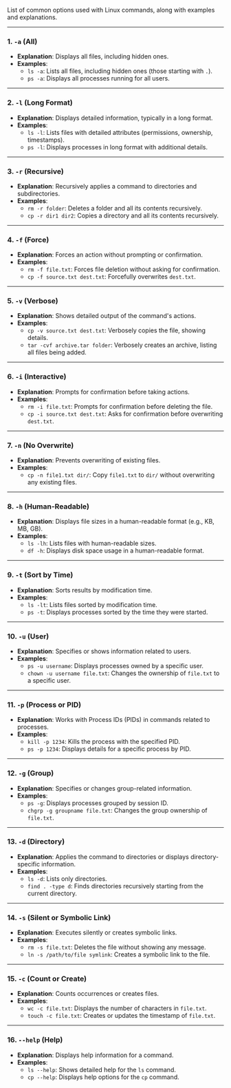 List of common options used with Linux commands, along with examples and explanations.

---

### 1. **`-a` (All)**
   - **Explanation**: Displays all files, including hidden ones.
   - **Examples**:
     - `ls -a`: Lists all files, including hidden ones (those starting with `.`).
     - `ps -a`: Displays all processes running for all users.

---

### 2. **`-l` (Long Format)**
   - **Explanation**: Displays detailed information, typically in a long format.
   - **Examples**:
     - `ls -l`: Lists files with detailed attributes (permissions, ownership, timestamps).
     - `ps -l`: Displays processes in long format with additional details.

---

### 3. **`-r` (Recursive)**
   - **Explanation**: Recursively applies a command to directories and subdirectories.
   - **Examples**:
     - `rm -r folder`: Deletes a folder and all its contents recursively.
     - `cp -r dir1 dir2`: Copies a directory and all its contents recursively.

---

### 4. **`-f` (Force)**
   - **Explanation**: Forces an action without prompting or confirmation.
   - **Examples**:
     - `rm -f file.txt`: Forces file deletion without asking for confirmation.
     - `cp -f source.txt dest.txt`: Forcefully overwrites `dest.txt`.

---

### 5. **`-v` (Verbose)**
   - **Explanation**: Shows detailed output of the command's actions.
   - **Examples**:
     - `cp -v source.txt dest.txt`: Verbosely copies the file, showing details.
     - `tar -cvf archive.tar folder`: Verbosely creates an archive, listing all files being added.

---

### 6. **`-i` (Interactive)**
   - **Explanation**: Prompts for confirmation before taking actions.
   - **Examples**:
     - `rm -i file.txt`: Prompts for confirmation before deleting the file.
     - `cp -i source.txt dest.txt`: Asks for confirmation before overwriting `dest.txt`.

---

### 7. **`-n` (No Overwrite)**
   - **Explanation**: Prevents overwriting of existing files.
   - **Examples**:
     - `cp -n file1.txt dir/`: Copy `file1.txt` to `dir/` without overwriting any existing files.

---

### 8. **`-h` (Human-Readable)**
   - **Explanation**: Displays file sizes in a human-readable format (e.g., KB, MB, GB).
   - **Examples**:
     - `ls -lh`: Lists files with human-readable sizes.
     - `df -h`: Displays disk space usage in a human-readable format.

---

### 9. **`-t` (Sort by Time)**
   - **Explanation**: Sorts results by modification time.
   - **Examples**:
     - `ls -lt`: Lists files sorted by modification time.
     - `ps -t`: Displays processes sorted by the time they were started.

---

### 10. **`-u` (User)**
   - **Explanation**: Specifies or shows information related to users.
   - **Examples**:
     - `ps -u username`: Displays processes owned by a specific user.
     - `chown -u username file.txt`: Changes the ownership of `file.txt` to a specific user.

---

### 11. **`-p` (Process or PID)**
   - **Explanation**: Works with Process IDs (PIDs) in commands related to processes.
   - **Examples**:
     - `kill -p 1234`: Kills the process with the specified PID.
     - `ps -p 1234`: Displays details for a specific process by PID.

---

### 12. **`-g` (Group)**
   - **Explanation**: Specifies or changes group-related information.
   - **Examples**:
     - `ps -g`: Displays processes grouped by session ID.
     - `chgrp -g groupname file.txt`: Changes the group ownership of `file.txt`.

---

### 13. **`-d` (Directory)**
   - **Explanation**: Applies the command to directories or displays directory-specific information.
   - **Examples**:
     - `ls -d`: Lists only directories.
     - `find . -type d`: Finds directories recursively starting from the current directory.

---

### 14. **`-s` (Silent or Symbolic Link)**
   - **Explanation**: Executes silently or creates symbolic links.
   - **Examples**:
     - `rm -s file.txt`: Deletes the file without showing any message.
     - `ln -s /path/to/file symlink`: Creates a symbolic link to the file.

---

### 15. **`-c` (Count or Create)**
   - **Explanation**: Counts occurrences or creates files.
   - **Examples**:
     - `wc -c file.txt`: Displays the number of characters in `file.txt`.
     - `touch -c file.txt`: Creates or updates the timestamp of `file.txt`.

---

### 16. **`--help` (Help)**
   - **Explanation**: Displays help information for a command.
   - **Examples**:
     - `ls --help`: Shows detailed help for the `ls` command.
     - `cp --help`: Displays help options for the `cp` command.
